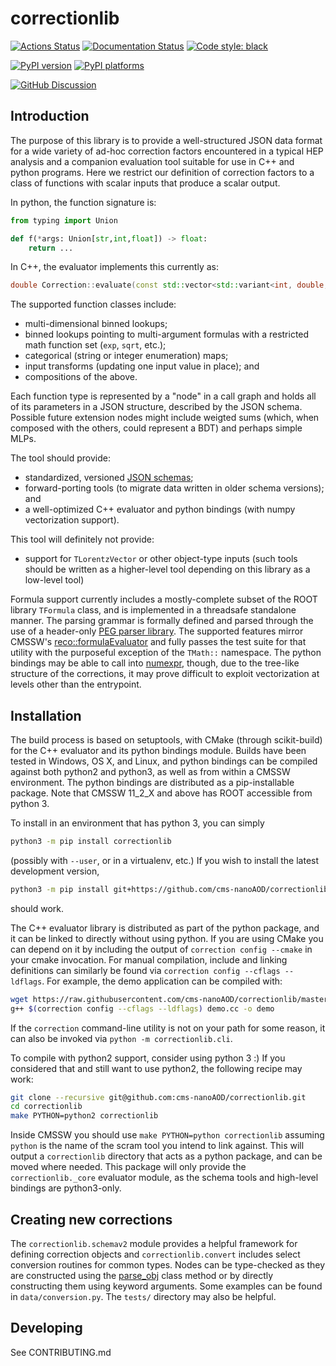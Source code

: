 # correctionlib

[![Actions Status][actions-badge]][actions-link]
[![Documentation Status][rtd-badge]][rtd-link]
[![Code style: black][black-badge]][black-link]

[![PyPI version][pypi-version]][pypi-link]
[![PyPI platforms][pypi-platforms]][pypi-link]

[![GitHub Discussion][github-discussions-badge]][github-discussions-link]

## Introduction
The purpose of this library is to provide a well-structured JSON data format for a
wide variety of ad-hoc correction factors encountered in a typical HEP analysis and
a companion evaluation tool suitable for use in C++ and python programs.
Here we restrict our definition of correction factors to a class of functions with
scalar inputs that produce a scalar output.

In python, the function signature is:

```python
from typing import Union

def f(*args: Union[str,int,float]) -> float:
    return ...
```

In C++, the evaluator implements this currently as:
```cpp
double Correction::evaluate(const std::vector<std::variant<int, double, std::string>>& values) const;
```

The supported function classes include:

  * multi-dimensional binned lookups;
  * binned lookups pointing to multi-argument formulas with a restricted
    math function set (`exp`, `sqrt`, etc.);
  * categorical (string or integer enumeration) maps;
  * input transforms (updating one input value in place); and
  * compositions of the above.

Each function type is represented by a "node" in a call graph and holds all
of its parameters in a JSON structure, described by the JSON schema.
Possible future extension nodes might include weigted sums (which, when composed with
the others, could represent a BDT) and perhaps simple MLPs.

The tool should provide:

  * standardized, versioned [JSON schemas](https://json-schema.org/);
  * forward-porting tools (to migrate data written in older schema versions); and
  * a well-optimized C++ evaluator and python bindings (with numpy vectorization support).

This tool will definitely not provide:

  * support for `TLorentzVector` or other object-type inputs (such tools should be written
    as a higher-level tool depending on this library as a low-level tool)

Formula support currently includes a mostly-complete subset of the ROOT library `TFormula` class,
and is implemented in a threadsafe standalone manner. The parsing grammar is formally defined
and parsed through the use of a header-only [PEG parser library](https://github.com/yhirose/cpp-peglib).
The supported features mirror CMSSW's [reco::formulaEvaluator](https://github.com/cms-sw/cmssw/pull/11516)
and fully passes the test suite for that utility with the purposeful exception of the `TMath::` namespace.
The python bindings may be able to call into [numexpr](https://numexpr.readthedocs.io/en/latest/user_guide.html),
though, due to the tree-like structure of the corrections, it may prove difficult to exploit vectorization
at levels other than the entrypoint.

## Installation

The build process is based on setuptools, with CMake (through scikit-build)
for the C++ evaluator and its python bindings module.
Builds have been tested in Windows, OS X, and Linux, and python bindings can be compiled against both
python2 and python3, as well as from within a CMSSW environment. The python bindings are distributed as a
pip-installable package. Note that CMSSW 11_2_X and above has ROOT accessible from python 3.

To install in an environment that has python 3, you can simply
```bash
python3 -m pip install correctionlib
```
(possibly with `--user`, or in a virtualenv, etc.)
If you wish to install the latest development version,
```bash
python3 -m pip install git+https://github.com/cms-nanoAOD/correctionlib.git
```
should work.

The C++ evaluator library is distributed as part of the python package, and it can be
linked to directly without using python. If you are using CMake you can depend on it by including
the output of `correction config --cmake` in your cmake invocation. For manual compilation, include and linking
definitions can similarly be found via `correction config --cflags --ldflags`. For example, the demo application
can be compiled with:
```bash
wget https://raw.githubusercontent.com/cms-nanoAOD/correctionlib/master/src/demo.cc
g++ $(correction config --cflags --ldflags) demo.cc -o demo
```

If the `correction` command-line utility is not on your path for some reason, it can also be invoked via `python -m correctionlib.cli`.

To compile with python2 support, consider using python 3 :) If you considered that and still
want to use python2, the following recipe may work:
```bash
git clone --recursive git@github.com:cms-nanoAOD/correctionlib.git
cd correctionlib
make PYTHON=python2 correctionlib
```
Inside CMSSW you should use `make PYTHON=python correctionlib` assuming `python` is the name of the scram tool you intend to link against.
This will output a `correctionlib` directory that acts as a python package, and can be moved where needed.
This package will only provide the `correctionlib._core` evaluator module, as the schema tools and high-level bindings are python3-only.

## Creating new corrections

The `correctionlib.schemav2` module provides a helpful framework for defining correction objects
and `correctionlib.convert` includes select conversion routines for common types. Nodes can be type-checked as they are
constructed using the [parse_obj](https://pydantic-docs.helpmanual.io/usage/models/#helper-functions)
class method or by directly constructing them using keyword arguments.
Some examples can be found in `data/conversion.py`. The `tests/` directory may also be helpful.

## Developing
See CONTRIBUTING.md

[actions-badge]:            https://github.com/cms-nanoAOD/correctionlib/workflows/CI/badge.svg
[actions-link]:             https://github.com/cms-nanoAOD/correctionlib/actions
[black-badge]:              https://img.shields.io/badge/code%20style-black-000000.svg
[black-link]:               https://github.com/psf/black
[conda-badge]:              https://img.shields.io/conda/vn/conda-forge/correctionlib
[conda-link]:               https://github.com/conda-forge/correctionlib-feedstock
[github-discussions-badge]: https://img.shields.io/static/v1?label=Discussions&message=Ask&color=blue&logo=github
[github-discussions-link]:  https://github.com/cms-nanoAOD/correctionlib/discussions
[gitter-badge]:             https://badges.gitter.im/https://github.com/cms-nanoAOD/correctionlib/community.svg
[gitter-link]:              https://gitter.im/https://github.com/cms-nanoAOD/correctionlib/community?utm_source=badge&utm_medium=badge&utm_campaign=pr-badge
[pypi-link]:                https://pypi.org/project/correctionlib/
[pypi-platforms]:           https://img.shields.io/pypi/pyversions/correctionlib
[pypi-version]:             https://badge.fury.io/py/correctionlib.svg
[rtd-badge]:                https://github.com/cms-nanoAOD/correctionlib/actions/workflows/docs.yml/badge.svg
[rtd-link]:                 https://cms-nanoAOD.github.io/correctionlib/
